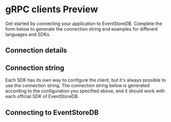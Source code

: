 # gRPC clients <badge>Preview</badge>

Get started by connecting your application to EventStoreDB. Complete the form below to generate the connection string and examples for different languages and SDKs.

## Connection details

<Connection></Connection>

## Connection string

Each SDK has its own way to configure the client, but it's always possible to use the connection string. The connection string below is generated according to the configuration you specified above, and it should work with each official SDK of EventStoreDB.

<ConnectionString></ConnectionString>

## Connecting to EventStoreDB

<xode-group>
<xode-block title="C#" language="csharp" code="connectionString">
</xode-block>
</xode-group>

